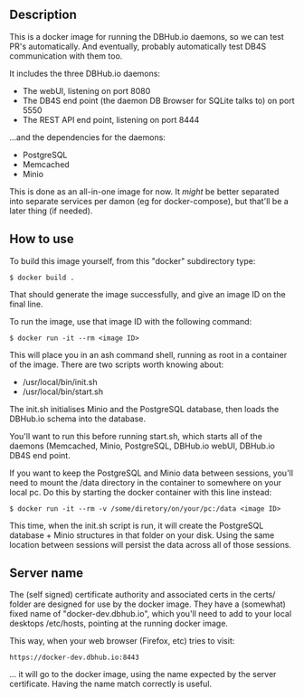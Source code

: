 ## Description

This is a docker image for running the DBHub.io daemons, so we can test PR's
automatically.  And eventually, probably automatically test DB4S communication
with them too.

It includes the three DBHub.io daemons:

* The webUI, listening on port 8080
* The DB4S end point (the daemon DB Browser for SQLite talks to) on port 5550
* The REST API end point, listening on port 8444

...and the dependencies for the daemons:

* PostgreSQL
* Memcached
* Minio

This is done as an all-in-one image for now.  It _might_ be better separated
into separate services per damon (eg for docker-compose), but that'll be a
later thing (if needed).


## How to use

To build this image yourself, from this "docker" subdirectory type:

    $ docker build .

That should generate the image successfully, and give an image ID on the
final line.

To run the image, use that image ID with the following command:

    $ docker run -it --rm <image ID>

This will place you in an ash command shell, running as root in a container
of the image.  There are two scripts worth knowing about:

* /usr/local/bin/init.sh
* /usr/local/bin/start.sh

The init.sh initialises Minio and the PostgreSQL database, then loads the
DBHub.io schema into the database.

You'll want to run this before running start.sh, which starts all of the
daemons (Memcached, Minio, PostgreSQL, DBHub.io webUI, DBHub.io DB4S end
point.

If you want to keep the PostgreSQL and Minio data between sessions, you'll
need to mount the /data directory in the container to somewhere on your local
pc.  Do this by starting the docker container with this line instead:

    $ docker run -it --rm -v /some/diretory/on/your/pc:/data <image ID>

This time, when the init.sh script is run, it will create the PostgreSQL
database + Minio structures in that folder on your disk.  Using the same
location between sessions will persist the data across all of those
sessions.


## Server name

The (self signed) certificate authority and associated certs in the certs/
folder are designed for use by the docker image.  They have a (somewhat)
fixed name of "docker-dev.dbhub.io", which you'll need to add to your
local desktops /etc/hosts, pointing at the running docker image.

This way, when your web browser (Firefox, etc) tries to visit:

    https://docker-dev.dbhub.io:8443

... it will go to the docker image, using the name expected by the
server certificate.  Having the name match correctly is useful.
